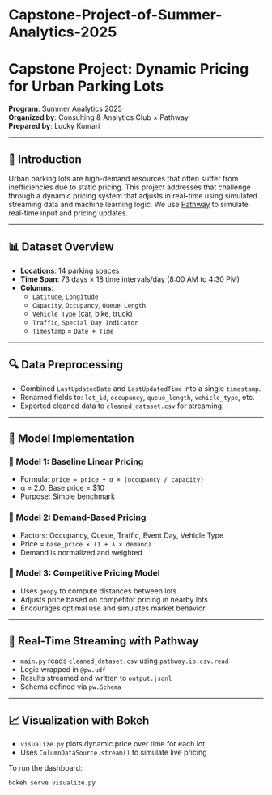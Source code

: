 # Capstone-Project-of-Summer-Analytics-2025
# Capstone Project: Dynamic Pricing for Urban Parking Lots

**Program**: Summer Analytics 2025  
**Organized by**: Consulting & Analytics Club × Pathway  
**Prepared by**: Lucky Kumari

---

## 📌 Introduction

Urban parking lots are high-demand resources that often suffer from inefficiencies due to static pricing. This project addresses that challenge through a dynamic pricing system that adjusts in real-time using simulated streaming data and machine learning logic. We use [Pathway](https://pathway.com/developers/) to simulate real-time input and pricing updates.

---

## 📊 Dataset Overview

- **Locations**: 14 parking spaces
- **Time Span**: 73 days × 18 time intervals/day (8:00 AM to 4:30 PM)
- **Columns**:
  - `Latitude`, `Longitude`
  - `Capacity`, `Occupancy`, `Queue Length`
  - `Vehicle Type` (car, bike, truck)
  - `Traffic`, `Special Day Indicator`
  - `Timestamp` = `Date + Time`

---

## 🔍 Data Preprocessing

- Combined `LastUpdatedDate` and `LastUpdatedTime` into a single `timestamp`.
- Renamed fields to: `lot_id`, `occupancy`, `queue_length`, `vehicle_type`, etc.
- Exported cleaned data to `cleaned_dataset.csv` for streaming.

---

## 🤖 Model Implementation

### 🔹 Model 1: Baseline Linear Pricing
- Formula: `price = price + α × (occupancy / capacity)`
- α = 2.0, Base price = $10
- Purpose: Simple benchmark

### 🔹 Model 2: Demand-Based Pricing
- Factors: Occupancy, Queue, Traffic, Event Day, Vehicle Type
- Price = `base_price × (1 + λ × demand)`
- Demand is normalized and weighted

### 🔹 Model 3: Competitive Pricing Model
- Uses `geopy` to compute distances between lots
- Adjusts price based on competitor pricing in nearby lots
- Encourages optimal use and simulates market behavior

---

## 🚦 Real-Time Streaming with Pathway

- `main.py` reads `cleaned_dataset.csv` using `pathway.io.csv.read`
- Logic wrapped in `@pw.udf`
- Results streamed and written to `output.jsonl`
- Schema defined via `pw.Schema`

---

## 📈 Visualization with Bokeh

- `visualize.py` plots dynamic price over time for each lot
- Uses `ColumnDataSource.stream()` to simulate live pricing

To run the dashboard:
```bash
bokeh serve visualize.py


